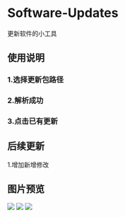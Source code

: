 # Software-Updates
更新软件的小工具
## 使用说明
### 1.选择更新包路径
### 2.解析成功
### 3.点击已有更新
## 后续更新
1.增加新增修改
## 图片预览
![](https://s1.ax1x.com/2022/12/02/zBrHUO.png)
![](https://s1.ax1x.com/2022/12/02/zBrb5D.png)
![](https://s1.ax1x.com/2022/12/02/zBr7VK.png)
